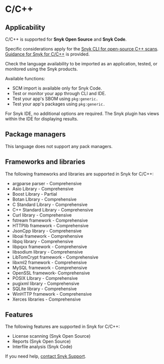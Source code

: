 # C/C++

## Applicability

C/C++ is supported for **Snyk Open Source** and **Snyk Code**.&#x20;

Specific considerations apply for the [Snyk CLI for open-source C++ scans](snyk-cli-for-open-source-c++-scans.md). [Guidance for Snyk for C/C++](guidance-for-snyk-for-c-c++.md) is provided.

Check the language availability to be imported as an application, tested, or monitored using the Snyk products.&#x20;

Available functions:

* SCM import is available only for Snyk Code.&#x20;
* Test or monitor your app through CLI and IDE.&#x20;
* Test your app's SBOM using `pkg:generic.`&#x20;
* Test your app's packages using `pkg:generic.`

For Snyk IDE, no additional options are required. The Snyk plugin has views within the IDE for displaying results.

## Package managers

This language does not support any pack managers.

## Frameworks and libraries

The following frameworks and libraries are supported in Snyk for C/C++:

* argparse parser - Comprehensive&#x20;
* Asio Library - Comprehensive&#x20;
* Boost Library - Partial&#x20;
* Botan LIbrary - Comprehensive&#x20;
* C Standard Library - Comprehensive&#x20;
* C++ Standard Library - Comprehensive&#x20;
* Curl library - Comprehensive&#x20;
* fstream framework - Comprehensive&#x20;
* HTTPlib framework - Comprehensive&#x20;
* JsonCpp library - Comprehensive&#x20;
* liboai framework - Comprehensive&#x20;
* libpq library - Comprehensive&#x20;
* libpqxx framework - Comprehensive&#x20;
* libsodium library - Comprehensive&#x20;
* LibTomCrypt framework - Comprehensive&#x20;
* libxml2 framework - Comprehensive&#x20;
* MySQL framework - Comprehensive&#x20;
* OpenSSL framework- Comprehensive&#x20;
* POSIX LIbrary - Comprehensive&#x20;
* pugixml library - Comprehensive&#x20;
* SQLite library - Comprehensive&#x20;
* WinHTTP framework - Comprehensive&#x20;
* Xerces libraries - Comprehensive

## Features

The following features are supported in Snyk for C/C++:

* License scanning (Snyk Open Source)
* Reports (Snyk Open Source)
* Interfile analysis (Snyk Code)

If you need help, [contact Snyk Support](https://support.snyk.io/hc/en-us).&#x20;
